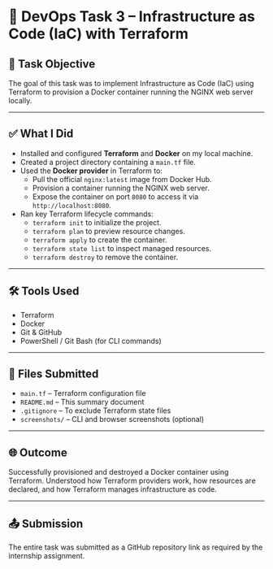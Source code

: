 # 🚀 DevOps Task 3 – Infrastructure as Code (IaC) with Terraform

## 📌 Task Objective
The goal of this task was to implement Infrastructure as Code (IaC) using Terraform to provision a Docker container running the NGINX web server locally.

---

## ✅ What I Did

- Installed and configured **Terraform** and **Docker** on my local machine.
- Created a project directory containing a `main.tf` file.
- Used the **Docker provider** in Terraform to:
  - Pull the official `nginx:latest` image from Docker Hub.
  - Provision a container running the NGINX web server.
  - Expose the container on port `8080` to access it via `http://localhost:8080`.
- Ran key Terraform lifecycle commands:
  - `terraform init` to initialize the project.
  - `terraform plan` to preview resource changes.
  - `terraform apply` to create the container.
  - `terraform state list` to inspect managed resources.
  - `terraform destroy` to remove the container.

---

## 🛠 Tools Used

- Terraform
- Docker
- Git & GitHub
- PowerShell / Git Bash (for CLI commands)

---

## 📂 Files Submitted

- `main.tf` – Terraform configuration file
- `README.md` – This summary document
- `.gitignore` – To exclude Terraform state files
- `screenshots/` – CLI and browser screenshots (optional)

---

## 🌐 Outcome

Successfully provisioned and destroyed a Docker container using Terraform. Understood how Terraform providers work, how resources are declared, and how Terraform manages infrastructure as code.

---

## 📤 Submission

The entire task was submitted as a GitHub repository link as required by the internship assignment.
